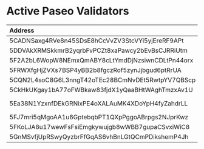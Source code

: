 # Active Paseo Validators

| Address | On Chain Identity |
| :----- | ----------- |
| 5CADNSaxg4RVe8n45SDsE8hCcVvZV3StcVYi5yjEreRF9APt | PARANODES.IO |
| 5DDVAkXRMSkkmrB2yqrbFvPCZt8xaPawcy2bEvBsCJRRiUtm | AMFORC |
| 5F2A2bL6WopW8NEmxQmABY8cLtYmdDjNzsiwnCDLtPn44orx | STAKE PLUS |
| 5FRWXfgHjZVXs7BSP4yBB2b8fgczRof5zynJjbgud6ptRrUA | DWELLIR |
| 5CQN2L4soC8G6L3nngT42oTEc28BCmNvDEt5RwtpYV7QBScp | TURBOFLAKES.IO |
| 5CkHkUKgay1bA77oFWBkaw83fjdX1yQaaBHtWAghTmzxAv1U | GATOTECH |
| 5Ea38N1YzxnfDEkGRNixPE4oXALAuMK4XDoYpH4fyZahdrLL | PARITY-VALIDATOR-0 |
| 5FJ7mri5qMgoAA1u6GptebqbPT1QXpPggoABrpgs2NJprKwz | COINSTUDIO |
| 5FKoLJA8u17wewFsFsiEmgkywujgb8wWBB7gupaCSvxiWiC8 | HELIKON/ISTANBUL |
| 5GnMSvfjUpRSwyQyzbrFfGqAS6vhBnLGtQCmPDikshemP4Jh | STKD.IO/01 |




